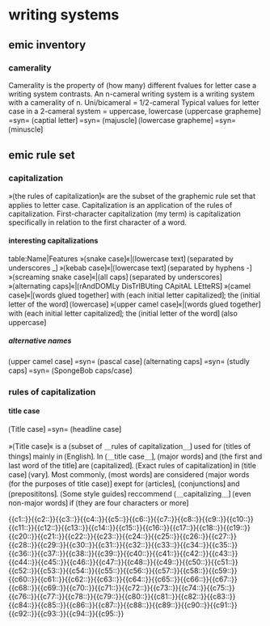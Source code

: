 # writing systems

## emic inventory

### camerality

Camerality is the property of (how many) different fvalues for letter case a writing system contrasts.
An n-cameral writing system is a writing system with a camerality of n.
Uni/bicameral = 1/2-cameral
Typical values for letter case in a 2-cameral system = uppercase, lowercase
⟮uppercase grapheme⟯ =syn= ⟮captial letter⟯ =syn= ⟮majuscle⟯ 
⟮lowercase grapheme⟯ =syn= ⟮minuscle⟯  

## emic rule set

### capitalization

»⟮the rules of capitalization⟯« are the subset of the graphemic rule set that applies to letter case.
Capitalization is an application of the rules of capitalization.
First-character capitalization (my term) is capitalization specifically in relation to the first character of a word.

#### interesting capitalizations

table:Name|Features
»⟮snake case⟯«|⟮lowercase text⟯ ⟮separated by underscores _⟯
»⟮kebab case⟯«|⟮lowercase text⟯ ⟮separated by hyphens -⟯
»⟮screaming snake case⟯«|⟮all caps⟯ ⟮separated by underscores⟯
»⟮alternating caps⟯«|⟮rAndDOMLy DisTrIBUting CApitAL LEtteRS⟯
»⟮camel case⟯«|⟮words glued together⟯ with ⟮each initial letter capitalized⟯; the ⟮initial letter of the word⟯ ⟮lowercase⟯
»⟮upper camel case⟯«|⟮words glued together⟯ with ⟮each initial letter capitalized⟯; the ⟮initial letter of the word⟯ ⟮also uppercase⟯

##### alternative names

⟮upper camel case⟯ =syn= ⟮pascal case⟯
⟮alternating caps⟯ =syn= ⟮studly caps⟯ =syn= ⟮SpongeBob caps/case⟯

### rules of capitalization

#### title case

⟮Title case⟯ =syn= ⟮headline case⟯

»⟮Title case⟯« is a ⟮subset of ＿rules of capitalization＿⟯ used for ⟮titles of things⟯ mainly in ⟮English⟯. 
In ⟮＿title case＿⟯, ⟮major words⟯ and ⟮the first and last word of the title⟯ are ⟮capitalized⟯. 
⟮Exact rules of capitalization⟯ in ⟮title case⟯ ⟮vary⟯. 
Most commonly, ⟮most words⟯ are considered ⟮major words (for the purposes of title case)⟯ exept for ⟮articles⟯, ⟮conjunctions⟯ and ⟮preposititons⟯.
⟮Some style guides⟯ reccommend ⟮＿capitalizing＿⟯ ⟮even non-major words⟯ if ⟮they are four characters or more⟯

<span class="cloze-dump">{{c1::}}{{c2::}}{{c3::}}{{c4::}}{{c5::}}{{c6::}}{{c7::}}{{c8::}}{{c9::}}{{c10::}}{{c11::}}{{c12::}}{{c13::}}{{c14::}}{{c15::}}{{c16::}}{{c17::}}{{c18::}}{{c19::}}{{c20::}}{{c21::}}{{c22::}}{{c23::}}{{c24::}}{{c25::}}{{c26::}}{{c27::}}{{c28::}}{{c29::}}{{c30::}}{{c31::}}{{c32::}}{{c33::}}{{c34::}}{{c35::}}{{c36::}}{{c37::}}{{c38::}}{{c39::}}{{c40::}}{{c41::}}{{c42::}}{{c43::}}{{c44::}}{{c45::}}{{c46::}}{{c47::}}{{c48::}}{{c49::}}{{c50::}}{{c51::}}{{c52::}}{{c53::}}{{c54::}}{{c55::}}{{c56::}}{{c57::}}{{c58::}}{{c59::}}{{c60::}}{{c61::}}{{c62::}}{{c63::}}{{c64::}}{{c65::}}{{c66::}}{{c67::}}{{c68::}}{{c69::}}{{c70::}}{{c71::}}{{c72::}}{{c73::}}{{c74::}}{{c75::}}{{c76::}}{{c77::}}{{c78::}}{{c79::}}{{c80::}}{{c81::}}{{c82::}}{{c83::}}{{c84::}}{{c85::}}{{c86::}}{{c87::}}{{c88::}}{{c89::}}{{c90::}}{{c91::}}{{c92::}}{{c93::}}{{c94::}}{{c95::}}</span>